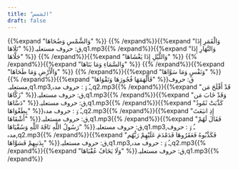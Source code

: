 ```yaml
---
title: "الشمس"
draft: false
---
```

 {{%expand "وَالشَّمْسِ وَضُحَاهَا" %}} {{% /expand%}}{{%expand "وَالْقَمَرِ إِذَا تَلَاهَا" %}}ق: حروف مستعلیہ,q1.mp3{{% /expand%}}{{%expand "وَالنَّهَارِ إِذَا جَلَّاهَا" %}} {{% /expand%}}{{%expand "وَاللَّيْلِ إِذَا يَغْشَاهَا" %}} {{% /expand%}}{{%expand "وَالسَّمَاءِ وَمَا بَنَاهَا" %}} {{% /expand%}}{{%expand "وَالْأَرْضِ وَمَا طَحَاهَا" %}} {{% /expand%}}{{%expand "وَنَفْسٍ وَمَا سَوَّاهَا" %}} {{% /expand%}}{{%expand "فَأَلْهَمَهَا فُجُورَهَا وَتَقْوَاهَا" %}}ق: حروف مستعلیہ,q1.mp3,ـُ و٘ :  حروف مدہ,q2.mp3{{% /expand%}}{{%expand "قَدْ أَفْلَحَ مَن زَكَّاهَا" %}}ق: حروف مستعلیہ,q1.mp3{{% /expand%}}{{%expand "وَقَدْ خَابَ مَن دَسَّاهَا" %}}ق: حروف مستعلیہ,q1.mp3{{% /expand%}}{{%expand "كَذَّبَتْ ثَمُودُ بِطَغْوَاهَا" %}}ـُ و٘ :  حروف مدہ,q2.mp3{{% /expand%}}{{%expand "إِذِ انبَعَثَ أَشْقَاهَا" %}}ق: حروف مستعلیہ,q1.mp3{{% /expand%}}{{%expand "فَقَالَ لَهُمْ رَسُولُ اللَّهِ نَاقَةَ اللَّهِ وَسُقْيَاهَا" %}}ق: حروف مستعلیہ,q1.mp3,ـُ و٘ :  حروف مدہ,q2.mp3{{% /expand%}}{{%expand "فَكَذَّبُوهُ فَعَقَرُوهَا فَدَمْدَمَ عَلَيْهِمْ رَبُّهُم بِذَنبِهِمْ فَسَوَّاهَا" %}}ق: حروف مستعلیہ,q1.mp3,ـُ و٘ :  حروف مدہ,q2.mp3{{% /expand%}}{{%expand "وَلَا يَخَافُ عُقْبَاهَا" %}}ق: حروف مستعلیہ,q1.mp3{{% /expand%}}